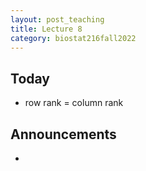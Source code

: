 ```yaml
---
layout: post_teaching
title: Lecture 8
category: biostat216fall2022
---
```


## Today

* row rank = column rank

## Announcements

* 


